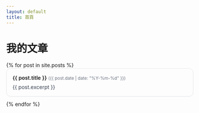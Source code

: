 ```yaml
---
layout: default
title: 首頁
---
```

<style>
/* 讓列表更乾淨 */
ul.post-list { list-style: none; padding: 0; margin: 1rem 0; }
ul.post-list li {
  border: 1px solid #e5e7eb; /* 淺灰邊框 */
  border-radius: 12px;
  padding: 16px;
  margin-bottom: 12px;
  box-shadow: 0 1px 2px rgba(0,0,0,.04);
  transition: transform .08s ease, box-shadow .08s ease;
}
ul.post-list li:hover {
  transform: translateY(-1px);
  box-shadow: 0 4px 10px rgba(0,0,0,.06);
}
ul.post-list a { text-decoration: none; font-weight: 600; }
ul.post-list a:hover { text-decoration: underline; }
ul.post-list small { color: #6b7280; } /* 次要文字 */
ul.post-list p { margin: 8px 0 0; color: #374151; }
</style>

# 我的文章

<ul class="post-list">
{% for post in site.posts %}
  <li>
    <a href="{{ post.url }}">{{ post.title }}</a>
    <small>({{ post.date | date: "%Y-%m-%d" }})</small>
    <p>{{ post.excerpt }}</p>
  </li>
{% endfor %}
</ul>
